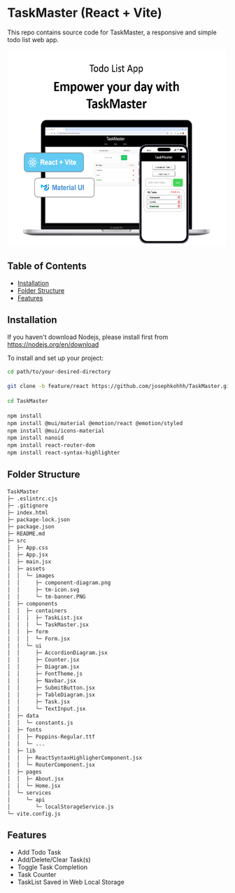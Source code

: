 # TaskMaster (React + Vite)

This repo contains source code for TaskMaster, a responsive and simple todo list web app.

<img src="/src/assets/images/tm-banner.PNG" alt="Banner Image" title="Banner Image" width="500px" height="450px">

## Table of Contents

- [Installation](#installation)
- [Folder Structure](#folderstructure)
- [Features](#features)

## Installation

If you haven't download Nodejs, please install first from https://nodejs.org/en/download

To install and set up your project:

```bash
cd path/to/your-desired-directory

git clone -b feature/react https://github.com/josephkohhh/TaskMaster.git

cd TaskMaster

npm install
npm install @mui/material @emotion/react @emotion/styled
npm install @mui/icons-material
npm install nanoid
npm install react-router-dom
npm install react-syntax-highlighter

```

## Folder Structure

```
TaskMaster
├─ .eslintrc.cjs
├─ .gitignore
├─ index.html
├─ package-lock.json
├─ package.json
├─ README.md
├─ src
│  ├─ App.css
│  ├─ App.jsx
│  ├─ main.jsx
│  ├─ assets
│  │  └─ images
│  │     ├─ component-diagram.png
│  │     ├─ tm-icon.svg
│  │     └─ tm-banner.PNG
│  ├─ components
│  │  ├─ containers
│  │  │  ├─ TaskList.jsx
│  │  │  └─ TaskMaster.jsx
│  │  ├─ form
│  │  │  └─ Form.jsx
│  │  └─ ui
│  │     ├─ AccordionDiagram.jsx
│  │     ├─ Counter.jsx
│  │     ├─ Diagram.jsx
│  │     ├─ FontTheme.js
│  │     ├─ Navbar.jsx
│  │     ├─ SubmitButton.jsx
│  │     ├─ TableDiagram.jsx
│  │     ├─ Task.jsx
│  │     └─ TextInput.jsx
│  ├─ data
│  │  └─ constants.js
│  ├─ fonts
│  │  ├─ Poppins-Regular.ttf
│  │  └─ ...
│  ├─ lib
│  │  ├─ ReactSyntaxHighligherComponent.jsx
│  │  └─ RouterComponent.jsx
│  ├─ pages
│  │  ├─ About.jsx
│  │  └─ Home.jsx
│  └─ services
│     └─ api
│        └─ localStorageService.js
└─ vite.config.js

```

## Features

- Add Todo Task
- Add/Delete/Clear Task(s)
- Toggle Task Completion
- Task Counter
- TaskList Saved in Web Local Storage
